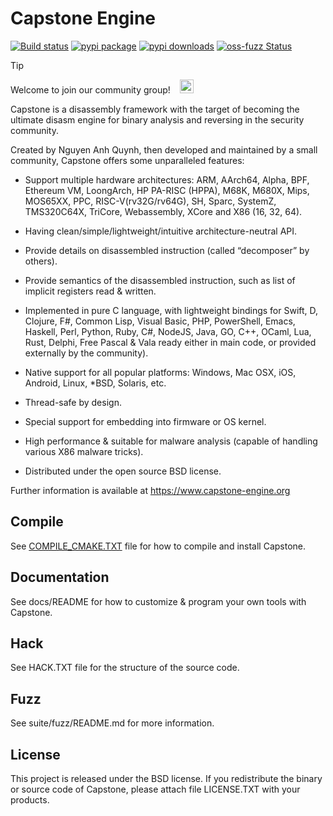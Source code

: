 Capstone Engine
===============

[![Build status](https://ci.appveyor.com/api/projects/status/a4wvbn89wu3pinas/branch/next?svg=true)](https://ci.appveyor.com/project/aquynh/capstone/branch/next)
[![pypi package](https://badge.fury.io/py/capstone.svg)](https://pypi.python.org/pypi/capstone)
[![pypi downloads](https://pepy.tech/badge/capstone)](https://pepy.tech/project/capstone)
[![oss-fuzz Status](https://oss-fuzz-build-logs.storage.googleapis.com/badges/capstone.svg)](https://bugs.chromium.org/p/oss-fuzz/issues/list?sort=-opened&can=1&q=proj:capstone)

> [!TIP]
> Welcome to join our community group! &ensp; [<img src="https://img.shields.io/badge/Telegram-2CA5E0?style=flat-squeare&logo=telegram&logoColor=white" height="22" />](https://t.me/CapstoneEngine)

Capstone is a disassembly framework with the target of becoming the ultimate
disasm engine for binary analysis and reversing in the security community.

Created by Nguyen Anh Quynh, then developed and maintained by a small community,
Capstone offers some unparalleled features:

- Support multiple hardware architectures: ARM, AArch64, Alpha, BPF, Ethereum VM,
  LoongArch, HP PA-RISC (HPPA), M68K, M680X, Mips, MOS65XX, PPC, RISC-V(rv32G/rv64G), SH,
  Sparc, SystemZ, TMS320C64X, TriCore, Webassembly, XCore and X86 (16, 32, 64).

- Having clean/simple/lightweight/intuitive architecture-neutral API.

- Provide details on disassembled instruction (called “decomposer” by others).

- Provide semantics of the disassembled instruction, such as list of implicit
  registers read & written.

- Implemented in pure C language, with lightweight bindings for Swift, D, Clojure, F#,
  Common Lisp, Visual Basic, PHP, PowerShell, Emacs, Haskell, Perl, Python,
  Ruby, C#, NodeJS, Java, GO, C++, OCaml, Lua, Rust, Delphi, Free Pascal & Vala
  ready either in main code, or provided externally by the community).

- Native support for all popular platforms: Windows, Mac OSX, iOS, Android,
  Linux, \*BSD, Solaris, etc.

- Thread-safe by design.

- Special support for embedding into firmware or OS kernel.

- High performance & suitable for malware analysis (capable of handling various
  X86 malware tricks).

- Distributed under the open source BSD license.

Further information is available at https://www.capstone-engine.org


Compile
-------

See [COMPILE_CMAKE.TXT](COMPILE_CMAKE.TXT) file for how to compile and install Capstone.


Documentation
-------------

See docs/README for how to customize & program your own tools with Capstone.


Hack
----

See HACK.TXT file for the structure of the source code.


Fuzz
----

See suite/fuzz/README.md for more information.


License
-------

This project is released under the BSD license. If you redistribute the binary
or source code of Capstone, please attach file LICENSE.TXT with your products.
